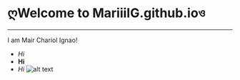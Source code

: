 # ღWelcome to MariiiIG.github.ioও
---
I am Mair Chariol Ignao!
- *Hi*
- **Hi**
- *Hi*
![alt text](https://pbs.twimg.com/media/FOYoBldakAEygaq?format=jpg&name=4096x4096)
